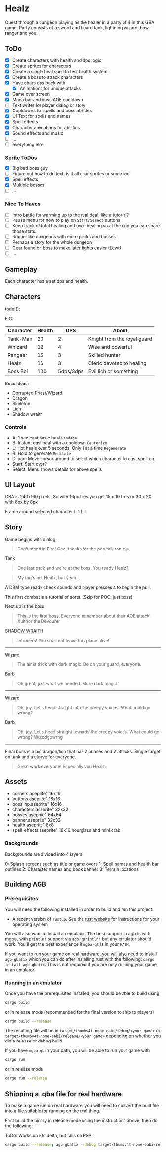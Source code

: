 # Healz

Quest through a dungeon playing as the healer in a party of 4 in this GBA game.
Party consists of a sword and board tank, lightning wizard, bow ranger and you!

## ToDo

- [x] Create characters with health and dps logic
- [x] Create sprites for characters
- [x] Create a single heal spell to test health system
- [x] Create a boss to attack characters
- [x] Have chars dps back with
  - [x] Animations for unique attacks
- [x] Game over screen
- [x] Mana bar and boss AOE cooldown
- [ ] Text writer for player dialog or story
- [x] Cooldowns for spells and boss abilities
- [x] UI Text for spells and names
- [x] Spell effects
- [x] Character animations for abilities
- [x] Sound effects and music
- [ ] ...
- [ ] everything else

### Sprite ToDos

- [x] Big bad boss guy
- [ ] Figure out how to do text. is it all char sprites or some tool
- [x] Spell effects
- [x] Multiple bosses
- [ ] ...

### Nice To Haves

- [ ] Intro battle for warming up to the real deal, like a tutorial?
- [ ] Pause menu for how to play on `Start/Select` buttons
- [ ] Keep track of total healing and over-healing so at the end you can share those stats.
- [ ] Rogue-like dungeons with more packs and bosses
- [ ] Perhaps a story for the whole dungeon
- [ ] Gear found on boss to make later fights easier (Lewt)
- [ ] ...

## Gameplay

Each character has a set dps and health.

## Characters

todo!();

E.G.

| Character | Health  | DPS       | About                       |
|-----------|---------|-----------|-----------------------------|
| Tank-Man  | 20      | 2         | Knight from the royal guard |
| Whizard   | 12      | 4         | Wise and powerful           |
| Rangeer   | 16      | 3         | Skilled hunter              |
| Healz     | 16      | 3         | Cleric devoted to healing   |
| Boss Boi  | 100     | 5dps/3dps | Evil lich or something      |

Boss Ideas:

- Corrupted Priest/Wizard
- Dragon
- Skeleton
- Lich
- Shadow wraith

### Controls

- A: 1 sec cast basic heal `Bandage`
- B: Instant cast heal with a cooldown `Cauterize`
- L: Hot heals over 5 seconds. Only 1 at a time `Regenerate`
- R: Hold to generate `Meditate`
- D-pad: Move cursor around to select which character to cast spell on.
- Start: Start over?
- Select: Menu shows details for above spells

## UI Layout

GBA is 240x160 pixels.
So with 16px tiles you get 15 x 10 tiles or 30 x 20 with 8px by 8px

Frame around selected character
Γ    ˥
L    ˩

## Story

Game begins with dialog,

> Don't stand in Fire!
> Gee, thanks for the pep talk tankey.

Tank
> One last pack and we're at the boss. You ready Healz?

> My tag's not Healz, but yeah...

A DBM type ready check sounds and player presses `A` to begin the pull.

This first combat is a tutorial of sorts. (Skip for POC. just boss)

Next up is the boss
> This is the first boss. Everyone remember about their AOE attack.
> Xulthor the Devourer
 
SHADOW WRAITH
> Intruders! You shall not leave this place alive!

---

Wizard
> The air is thick with dark magic. Be on your guard, everyone.

Barb
> Oh great, just what we needed. More dark magic.

---

Wizard
> Oh, joy. Let's head straight into the creepy voices. What could go wrong?

Barb
> Oh, joy. Let's head straight towards the creepy voices. What could go wrong?
> Wutcdgowrng

--- 

Final boss is a big dragon/lich that has 2 phases and 2 attacks. Single target on tank and a cleave for everyone.

> Great work everyone! Especially you Healz.

## Assets

- corners.aseprite" 16x16
- buttons.aseprite" 16x16
- boss_hp.aseprite" 16x16
- characters.aseprite" 32x32
- bosses.aseprite" 64x64
- banner.aseprite" 32x32
- health.aseprite" 8x8
- spell_effects.aseprite" 16x16 hourglass and mini crab

### Backgrounds

Backgrounds are divided into 4 layers.

0: Splash screens such as title or game overs 
1: Spell names and health bar outlines
2: Character names and book banner
3: Terrain locations

## Building AGB

### Prerequisites

You will need the following installed in order to build and run this project:

* A recent version of `rustup`. See the [rust website](https://www.rust-lang.org/tools/install) for instructions for your operating system

You will also want to install an emulator. The best support in agb is with [mgba](https://mgba.io), with
`println!` support via `agb::println!` but any emulator should work. You'll get the best experience if
`mgba-qt` is in your `PATH`.

If you want to run your game on real hardware, you will also need to install `agb-gbafix` which you can do after installing
rust with the following: `cargo install agb-gbafix`. This is not required if you are only running your game in an emulator.

### Running in an emulator

Once you have the prerequisites installed, you should be able to build using

```sh
cargo build
```

or in release mode (recommended for the final version to ship to players)

```sh
cargo build --release
```

The resulting file will be in `target/thumbv4t-none-eabi/debug/<your game>` or `target/thumbv4t-none-eabi/release/<your game>` depending on
whether you did a release or debug build.

If you have `mgba-qt` in your path, you will be able to run your game with

```sh
cargo run
```

or in release mode

```sh
cargo run --release
```

## Shipping a .gba file for real hardware

To make a game run on real hardware, you will need to convert the built file into a file suitable for
running on the real thing.

First build the binary in release mode using the instructions above, then do the following:

ToDo: Works on iOs delta, but fails on PSP

```sh
cargo build --release; agb-gbafix --debug target/thumbv4t-none-eabi/release/Healz -o healz.gba
```
